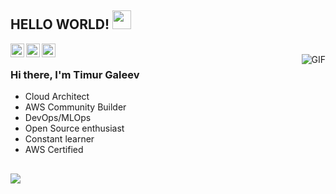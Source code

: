 ## HELLO WORLD! <img src="https://raw.githubusercontent.com/iampavangandhi/iampavangandhi/master/gifs/Hi.gif" width="30px">


<a href="https://www.linkedin.com/in/timur-galeev/">
  <img align="left" alt="Timur's Linkdein" width="22px" src="https://cdn.jsdelivr.net/npm/simple-icons@v3/icons/linkedin.svg" />
</a>
<a href="https://github.com/timurgaleev">
  <img align="left" alt="Timur's Github" width="22px" src="https://cdn.jsdelivr.net/npm/simple-icons@v3/icons/github.svg" />
</a>
<a href="https://t.me/GaleevTimur">
  <img align="left" alt="Timur's Telegram" width="22px" src="https://cdn.jsdelivr.net/npm/simple-icons@v3/icons/telegram.svg" />
</a>
<br />
<img align="right" alt="GIF" src="https://media.giphy.com/media/13HgwGsXF0aiGY/giphy.gif" />

### Hi there, I'm Timur Galeev
- Cloud Architect
- AWS Community Builder
- DevOps/MLOps
- Open Source enthusiast
- Constant learner
- AWS Certified
## 

<p align="center"> 

[![](https://komarev.com/ghpvc/?username=timurgaleev)](https://komarev.com/ghpvc/?username=timurgaleev)


